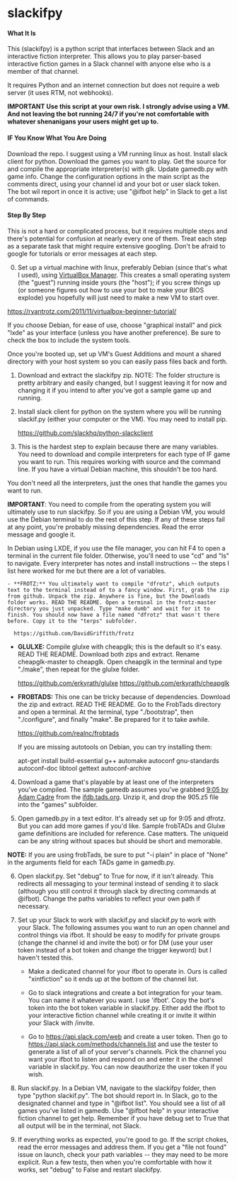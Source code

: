 # slackifpy

#### What It Is

This (slackifpy) is a python script that interfaces between Slack and an interactive fiction interpreter. This allows you to play parser-based interactive fiction games in a Slack channel with anyone else who is a member of that channel.

It requires Python and an internet connection but does not require a web server (it uses RTM, not webhooks).

**IMPORTANT Use this script at your own risk. I strongly advise using a VM. And not leaving the bot running 24/7 if you're not comfortable with whatever shenanigans your users might get up to.**

#### IF You Know What You Are Doing

Download the repo. I suggest using a VM running linux as host. Install slack client for python. Download the games you want to play. Get the source for and compile the appropriate interpreter(s) with glk. Update gamedb.py with game info. Change the configuration options in the main script as the comments direct, using your channel id and your bot or user slack token. The bot wil report in once it is active; use "@ifbot help" in Slack to get a list of commands.

#### Step By Step

This is not a hard or complicated process, but it requires multiple steps and there's potential for confusion at nearly every one of them. Treat each step as a separate task that might require extensive googling. Don't be afraid to google for tutorials or error messages at each step.

0. Set up a virtual machine with linux, preferably Debian (since that's what I used), using [VirtualBox Manager](https://www.virtualbox.org/wiki/Downloads). This creates a small operating system (the "guest") running inside yours (the "host"); if you screw things up (or someone figures out how to use your bot to make your BIOS explode) you hopefully will just need to make a new VM to start over.

  https://ryantrotz.com/2011/11/virtualbox-beginner-tutorial/

  If you choose Debian, for ease of use, choose "graphical install" and pick "lxde" as your interface (unless you have another preference). Be sure to check the box to include the system tools.

  Once you're booted up, set up VM's Guest Additions and mount a shared directory with your host system so you can easily pass files back and forth.

1. Download and extract the slackifpy zip. NOTE: The folder structure is pretty arbitrary and easily changed, but I suggest leaving it for now and changing it if you intend to after you've got a sample game up and running.

2. Install slack client for python on the system where you will be running slackif.py (either your computer or the VM). You may need to install pip.

    https://github.com/slackhq/python-slackclient

3. This is the hardest step to explain because there are many variables. You need to download and compile interpreters for each type of IF game you want to run. This requires working with source and the command line. If you have a virtual Debian machine, this shouldn't be too hard.

  You don't need all the interpreters, just the ones that handle the games you want to run.

  **IMPORTANT**: You need to compile from the operating system you will ultimately use to run slackifpy. So if you are using a Debian VM, you would use the Debian terminal to do the rest of this step. If any of these steps fail at any point, you're probably missing dependencies. Read the error message and google it.
  
  In Debian using LXDE, if you use the file manager, you can hit F4 to open a terminal in the current file folder. Otherwise, you'll need to use "cd" and "ls" to navigate. Every interpreter has notes and install instructions -- the steps I list here worked for me but there are a lot of variables.
 
    - **FROTZ:** You ultimately want to compile "dfrotz", which outputs text to the terminal instead of to a fancy window. First, grab the zip from github. Unpack the zip. Anywhere is fine, but the Downloads folder works. READ THE README. Open a terminal in the frotz-master directory you just unpacked. Type "make dumb" and wait for it to finish. You should now have a file named "dfrotz" that wasn't there before. Copy it to the "terps" subfolder.
    
      https://github.com/DavidGriffith/frotz

  - **GLULXE:** Compile glulxe with cheapglk; this is the default so it's easy. READ THE README. Download both zips and extract. Rename cheapglk-master to cheapglk. Open cheapglk in the terminal and type "./make", then repeat for the glulxe folder.

    https://github.com/erkyrath/glulxe
    https://github.com/erkyrath/cheapglk

  - **FROBTADS:** This one can be tricky because of dependencies. Download the zip and extract. READ THE README. Go to the FrobTads directory and open a terminal. At the terminal, type "./bootstrap", then "./configure", and finally "make". Be prepared for it to take awhile.
   
    https://github.com/realnc/frobtads

    If you are missing autotools on Debian, you can try installing them:
    
    apt-get install build-essential g++ automake autoconf gnu-standards autoconf-doc libtool gettext autoconf-archive
    
4. Download a game that's playable by at least one of the interpreters you've compiled. The sample gamedb assumes you've grabbed [9:05 by Adam Cadre](http://ifdb.tads.org/viewgame?id=qzftg3j8nh5f34i2) from the [ifdb.tads.org](ifdb). Unzip it, and drop the 905.z5 file into the "games" subfolder.

5. Open gamedb.py in a text editor. It's already set up for 9:05 and dfrotz. But you can add more games if you'd like. Sample frobTADs and Glulxe game definitions are included for reference. Case matters. The uniqueid can be any string without spaces but should be short and memorable.

  **NOTE:** If you are using frobTads, be sure to put "-i plain" in place of "None" in the arguments field for each TADs game in gamedb.py.

6. Open slackif.py. Set "debug" to True for now, if it isn't already. This redirects all messaging to your terminal instead of sending it to slack (although you still control it through slack by directing commands at @ifbot). Change the paths variables to reflect your own path if necessary.

7. Set up your Slack to work with slackif.py and slackif.py to work with your Slack. The following assumes you want to run an open channel and control things via ifbot. It should be easy to modify for private groups (change the channel id and invite the bot) or for DM (use your user token instead of a bot token and change the trigger keyword) but I haven't tested this.

    - Make a dedicated channel for your ifbot to operate in. Ours is called "xintfiction" so it ends up at the bottom of the channel list.

    - Go to slack integrations and create a bot integration for your team. You can name it whatever you want. I use 'ifbot'. Copy the bot's token into the bot token variable in slackif.py. Either add the ifbot to your interactive fiction channel while creating it or invite it within your Slack with /invite. 
 
    - Go to https://api.slack.com/web and create a user token. Then go to https://api.slack.com/methods/channels.list and use the tester to generate a list of all of your server's channels. Pick the channel you want your ifbot to listen and respond on and enter it in the channel variable in slackif.py. You can now deauthorize the user token if you wish.

8. Run slackif.py. In a Debian VM, navigate to the slackifpy folder, then type "python slackif.py". The bot should report in. In Slack, go to the designated channel and type in "@ifbot list". You should see a list of all games you've listed in gamedb. Use "@ifbot help" in your interactive fiction channel to get help. Remember if you have debug set to True that all output will be in the terminal, not Slack.

9. If everything works as expected, you're good to go. If the script chokes, read the error messages and address them. If you get a "file not found" issue on launch, check your path variables -- they may need to be more explicit. Run a few tests, then when you're comfortable with how it works, set "debug" to False and restart slackifpy.
